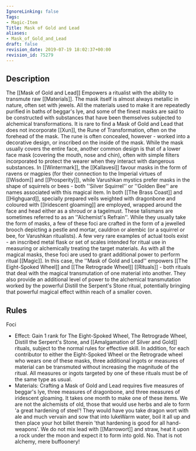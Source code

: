 ```yaml
---
IgnoreLinking: false
Tags:
- Magic-Item
Title: Mask of Gold and Lead
aliases:
- Mask_of_Gold_and_Lead
draft: false
revision_date: 2019-07-19 18:02:37+00:00
revision_id: 75279
---
```


## Description
The [[Mask of Gold and Lead]] Empowers a ritualist with the ability to transmute raw [[Materials]]. The mask itself is almost always metallic in nature, often set with jewels. All the materials used to make it are repeatedly purified in baths of beggar's lye, and some of the finest masks are said to be constructed with substances that have been themselves subjected to alchemical transformations.  It is rare to find a Mask of Gold and Lead that does not incorporate [[Xun]], the Rune of Transformation, often on the forehead of the mask. The rune is often concealed, however - worked into a decorative design, or inscribed on the inside of the mask. While the mask usually covers the entire face, another common design is that of a lower face mask (covering the mouth, nose and chin), often with simple filters incorporated to protect the wearer when they interact with dangerous substances.
In [[Wintermark]], the [[Kallavesi]] favour masks in the form of ravens or magpies (for their connection to the Imperial virtues of [[Wisdom]] and [[Prosperity]]), while Varushkan mystics prefer masks in the shape of squirrels or bees - both ''Silver Squirrel'' or ''Golden Bee'' are names associated with this magical item. In both [[The Brass Coast]] and [[Highguard]], specially prepared veils weighted with dragonbone and coloured with [[Iridescent gloaming]] are employed, wrapped around the face and head either as a shroud or a tagelmust.
These talismans are sometimes referred to as an ''Alchemist's Refrain''. While they usually take the form of masks, a few of these foci are crafted in the form of a jewelled brooch depicting a pestle and mortar, cauldron or alembic (or a squirrel or bee, for Varushkan ritualists). A few very rare examples of actual tools exist - an inscribed metal flask or set of scales intended for ritual use in measuring or alchemically treating the target materials.
As with all the magical masks, these foci are used to grant additional power to perform ritual [[Magic]]. In this case, the ''Mask of Gold and Lead'' empowers [[The Eight-Spoked Wheel]] and [[The Retrograde Wheel]] [[Rituals]] - both rituals that deal with the magical transmutation of one material into another. They also provide an additional level of power to the alchemical transmutation worked by the powerful Distill the Serpent's Stone ritual, potentially bringing that powerful magical effect within reach of a smaller coven.
## Rules
Foci
* Effect: Gain 1 rank for The Eight-Spoked Wheel, The Retrograde Wheel, Distill the Serpent's Stone, and [[Amalgamation of Silver and Gold]] rituals, subject to the normal rules for effective skill. In addition, for each contributor to either the Eight-Spoked Wheel or the Retrograde wheel who wears one of these masks, three additional ingots or measures of material can be transmuted without increasing the magnitude of the ritual. All measures or ingots targeted by one of these rituals must be of the same type as usual.
* Materials: Crafting a Mask of Gold and Lead requires five measures of beggar's lye, three measures of dragonbone, and three measures of iridescent gloaming. It takes one month to make one of these items.
We are not the alchemists of old, those that would use herbs and ale to form 'a great hardening of steel'! They would have you take dragon wort with ale and much vervain and sow that into lukeWarm water, boil it all up and then place your hot billet therein 'that hardening is good for all hand-weapons'. We do not mix lead with [[Marrowort]] and straw, heat it upon a rock under the moon and expect it to form into gold. No. That is not alchemy, mere buffoonery!